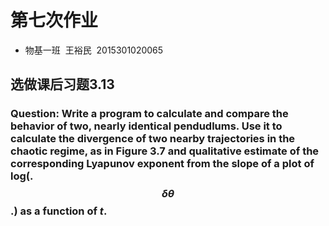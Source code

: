 # 第七次作业
* 物基一班  王裕民  2015301020065
## 选做课后习题3.13
### Question: Write a program to calculate and compare the behavior of two, nearly identical pendudlums. Use it to calculate the divergence of two nearby trajectories in the chaotic regime, as in Figure 3.7 and qualitative estimate of the corresponding Lyapunov exponent from the slope of a plot of log(.$$\delta\theta$$.) as a function of *t*. 


